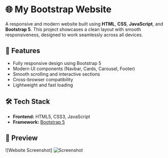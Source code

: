 # 🌐 My Bootstrap Website

A responsive and modern website built using **HTML**, **CSS**, **JavaScript**, and **Bootstrap 5**. This project showcases a clean layout with smooth responsiveness, designed to work seamlessly across all devices.

## 🚀 Features

- Fully responsive design using Bootstrap 5
- Modern UI components (Navbar, Cards, Carousel, Footer)
- Smooth scrolling and interactive sections
- Cross-browser compatibility
- Lightweight and fast loading

## 🛠️ Tech Stack

- **Frontend:** HTML5, CSS3, JavaScript
- **Framework:** [Bootstrap 5](https://getbootstrap.com/)

## 📸 Preview

![Website Screenshot] 
![Screenshot](https://github.com/user-attachments/assets/d79b91d5-d991-4860-812d-0cb0496fed13)

